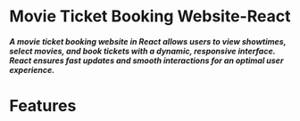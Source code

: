 <h1  style="text-align:center">  Movie Ticket Booking Website-React</h1>
<h5> 
A movie ticket booking website in React allows users to view showtimes, select movies, and book tickets with a dynamic, responsive interface. React ensures fast updates and smooth interactions for an optimal user experience.
</h5>
<h1> Features</h1>

